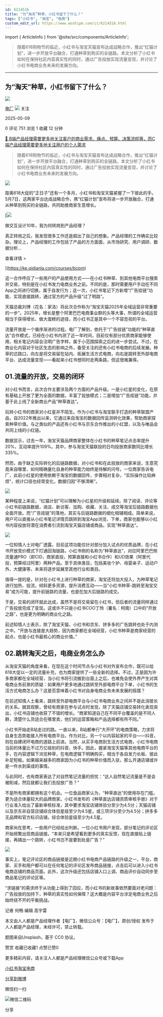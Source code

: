 ```yaml
---
id: 6214516
title: "为“淘天”种草，小红书留下了什么？"
tags: ["小红书", "淘宝", "电商"]
custom_edit_url: https://www.woshipm.com/it/6214516.html
---
```

import { ArticleInfo } from '@site/src/components/ArticleInfo';

<ArticleInfo
    author="电厂"
    authorLink="https://www.woshipm.com/u/1427423"
    published="2025-05-09"
    views={751}
    comments={0}
    collects={1}
/>

> 随着618购物节的临近，小红书与淘宝天猫宣布达成战略合作，推出“红猫计划”，进一步开放平台融合，打通种草到购买的全链路。本文分析了小红书如何在保持社区内容真实性的同时，通过广告投放实现流量变现，并讨论了小红书电商业务未来的发展方向。

---

## 为“淘天”种草，小红书留下了什么？

[![](https://image.woshipm.com/wp-files/2022/05/l62B19avKI80EEgSNegM.jpeg!/both/72x72)](https://www.woshipm.com/u/1427423)

[电厂](https://www.woshipm.com/u/1427423) ![](https://static.woshipm.com/tag/1122_1@2x.png) 关注

2025-05-09

0 评论 751 浏览 1 收藏 12 分钟

[🔗 B端产品经理需要更多地关注客户的商业需求、痛点、预算、决策流程等，而C端产品经理需要更多地关注用户的个人需求](https://ke.qidianla.com/courses/bcpm)

> 随着618购物节的临近，小红书与淘宝天猫宣布达成战略合作，推出“红猫计划”，进一步开放平台融合，打通种草到购买的全链路。本文分析了小红书如何在保持社区内容真实性的同时，通过广告投放实现流量变现，并讨论了小红书电商业务未来的发展方向。

![](https://image.woshipm.com/2024/12/05/b945feb0-b2cb-11ef-9bee-00163e1bca14.png)

距离618大促的“正日子”还有一个多月，小红书和淘宝天猫紧握了一下彼此的手。5月7日，这两家平台达成战略合作，携“红猫计划”宣布将进一步开放融合，打通从种草到购买的全链路，共同助推商家生意增长。

[![](https://image.woshipm.com/2023/08/02/769bf6f4-30e6-11ee-b3cb-00163e0b5ff3.png)

做交互设计10年，我为何转岗到产品经理？

真正转岗之后，我发现很多工作还是超出了自己的想象。产品经理的工作确实比较杂。理论上，产品经理的工作包括了产品的方方面面，从市场研究、用户调研、数据分析...

查看详情 >

](https://ke.qidianla.com/courses/bcpm)

这一合作呼应了一些用户的产品使用方式——在小红书种草、到其他电商平台搜索并交易，特别是在小红书发力电商业务之前。不同的是，那时需要用户手动在不同App之间进行切换，属于自发行为；这一次，小红书笔记下方新增“广告挂链”功能、实现直接跳转，通过官方的产品升级“过了明路”。

天猫总裁刘博（花名：家洛）将此次合作称为“淘宝天猫2025年全域运营非常重要的一步”。2025年，增长是整个阿里巴巴电商事业群的头等大事，所谓的全域运营相当于获得增长、做大蛋糕的途径，而小红书正是其中一个不容忽视的平台。

流量开放是一个循序渐进的过程。电厂了解到，依托于“广告挂链”功能的“种草直达”合作模式，已经在小红书内测了近一年时间，目前仅有部分优质商家能够使用，相关笔记内容会注明广告字样，属于小范围探索之后的进一步尝试。不过，在商业化内容对于社区生态的影响之外，备受关注的还有小红书电商的后续发展。种草的岔路口，向左是将交易留在站内、拓展生活方式电商，向右是跳转至外部电商平台、达成流量变现——看起来小红书想同时走两条路，但这很难兼得。

## 01.流量的开放，交易的闭环

对小红书而言，此次合作主要涉及两个方面的产品升级。一是小红星的变化，在原有基础上开放了更为全面的数据，丰富了投放模式；二是增加“广告挂链”功能，并基于此上线了全新商业产品“种草直达”。

玩转小红书的商家对小红星并不陌生。作为小红书与淘宝联手打造的种草联盟产品，自2022年推出以来，它通过来自淘宝的数据回传监测转化效果，帮助商家探索种草价值。与之类似的产品还有小红书与京东合作推出的小红盟，以及与唯品会共同上线的小红链。

数据显示，过去一年，淘宝天猫品牌商家整体在小红书的种草笔记点击率提升20%，互动率提升109%。其中，参与淘宝天猫联投的日均投放商家数同比增长335%。

然而，由于缺乏实际转化的后链路数据，对小红书和在此投放的商家来说，生意究竟来自哪里、如何精确量化自身的种草能力始终是待解的问号。一位商家告诉电厂，此前小红星的使用依赖于淘宝的数据回传，步骤相对复杂，“实际操作比较麻烦”，统计口径也经常变化，数据归因“不够清晰”。

![](https://image.woshipm.com/2025/05/08/5e0767da-2c0d-11f0-8a1c-00163e09d72f.jpg)

某种程度上来说，“红猫计划”可以理解为小红星的升级和延续。除了阅读、评论等小红书前链路数据，进店、新访客、加购、收藏、关注、成交等淘宝后链路数据也全面开放。而“广告挂链”的落地，其实与后链路数据的细化相辅相成。简单来说，用户可以直接从小红书笔记详情页跳转到淘宝App浏览、下单，商家也能够以小红书内容投放将潜在消费者引流到淘宝天猫店铺或商品，实现“种草直达”。

![](https://image.woshipm.com/2025/05/08/5eae53e2-2c0d-11f0-8a1c-00163e09d72f.jpg)

一位知情人士对电厂透露，目前这项功能仅针对部分加入试点的优质品牌，在小红书开放竞价模式下打通回淘链路，小红书侧的名称为“种草直达”，对应阿里巴巴侧流量通PRO（即CID，商家直投，预算直接和小红书合作）和UD效果（阿里代投，预算经过阿里）两种产品。至于具体类目，包括美妆个护、母婴亲子、运动户外、大健康等，未来将逐步延展至其他行业和类目。

值得一提的是，针对在小红书上进行种草的商家，淘宝还将加大投入，为种草笔记进行加热、投流，倾斜更多资源，提升消费互动——当“小红书种草-跳转至淘宝交易”成为可能，提升前链路的流量，也是在加大后链路的成交。

于是，交易的闭环就此达成，虽然不是将交易留在小红书，但后者的流量同样通过广告投放完成了变现。这或许不只是小红书COO丁玲（薯名：柯南）口中的“开放之路”，也是更为明确的商业化之路。

前述知情人士表示，除了淘宝天猫，小红书和京东、拼多多的广告跳转也处于内测之中。“开放与连接是大趋势，因为商家都在全域经营，小红书种草是商家经营的起点，也是小红书最核心的商业价值。”

## 02.跳转淘天之后，电商业务怎么办

从淘宝天猫的角度来看，在现在这个时间节点与小红书对外宣布合作，既可以给618大促以一定的流量补充，也为商家提供了一些全新的选择。不过，正是因为许多商家都在全域经营，当小红书将引流搬到台面上之后，也难免会使外界产生对其电商业务前景的质疑：如果用户更多地通过跳转至外部电商平台下单，小红书的生活方式电商怎么办？这是否意味着小红书对自身电商业务未来发展的摇摆？

在前述知情人士看来，跳转至外部电商平台与小红书电商业务之间并不是此消彼长的关系。据其观察，曾经有商家在参与试点时发现，除了天猫店铺交易转化表现突出，小红书店铺也收获了不错的增长。“商家知道自己在不同平台覆盖的是不同人群，清楚什么货适合在哪里卖，他们的运营策略和产品选择都有所不同。”

小红书开始走B站走过的路。一直以来，B站都奉行“大开环”的电商策略，力求将自身生态势能接入所有电商平台。作为对比，另一个以内容起家的平台——抖音，则在自建闭环电商的道路上前进。当然，从买手电商到生活方式电商，小红书电商当前的体量比不过万亿级别的抖音、快手。因此，握紧淘宝天猫等其他电商平台的手，在内容逻辑下浏览种草，在电商逻辑下明确购买，相当于各自发力长板、彼此补足短板。如果越来越多的商家因为小红书的种草价值而入驻，那么开通店铺或许是一件水到渠成的事情。

与此同时，也有商家表达了对自然笔记流量的担忧：“达人自然笔记流量是不是会被削减，然后就都让我们去投放广告？”

不是所有商家都拥有这个机会。一位食品商家认为，“种草直达”的使用存在门槛，更为适合体量较大的品牌商家。小红书发布的《种草直达店铺资质审核手册》对于行业准入给出了最新审核标准，其中要求淘宝店铺体验分至少为4.5分；天猫店铺以及京东非自营店铺综合体验星级至少为4.5星，或三项评分至少为4.5分；拼多多无品牌和官方标识店铺，综合体验星级至少为4.5星。

商家尚在思考，一些用户已经给出判断。一位小红书用户发现，部分笔记的评论区开始频繁出现商品链接。“本来只是希望看到更多的真实反馈，现在直接贴上链接，再搞出一个跳转，小红书岂不是要到处是广告？”

![](https://image.woshipm.com/2025/05/08/5f8caeda-2c0d-11f0-8a1c-00163e09d72f.jpg)

事实上，笔记评论区的商品链接是近期小红书电商产品链路的升级之一，平台，商家、买手和用户都可以在任何笔记的评论区发布商品链接，点击后可以进入小红书电商店铺的商品页面。此外，这次升级还包括店铺入口上调、商品评价自动同步至商品笔记的评论区等。

“求链接”的需求终于从功能上得到了回应，而小红书的新故事依然要面对老问题：广告投放的加持下，种草的真实性如何保障？这大概是内容平台涉足电商业务之后始终绕不开的平衡挑战。

记者 何畅 编辑 高宇雷

本文由人人都是产品经理作者【电厂】，微信公众号：【电厂】，原创/授权 发布于人人都是产品经理，未经许可，禁止转载。

题图来自Unsplash，基于 CC0 协议。

赞赏 收藏已收藏1 点赞已赞0

更多精彩内容，请关注人人都是产品经理微信公众号或下载App

[小红书](https://www.woshipm.com/tag/%e5%b0%8f%e7%ba%a2%e4%b9%a6)[淘宝](https://www.woshipm.com/tag/%e6%b7%98%e5%ae%9d)[电商](https://www.woshipm.com/tag/%e7%94%b5%e5%95%86)

[分享到微博](https://service.weibo.com/share/share.php?appkey=2775287854&title=为“淘天”种草，小红书留下了什么？&url=https://www.woshipm.com/it/6214516.html&pic=https://image.woshipm.com/2024/12/05/b945feb0-b2cb-11ef-9bee-00163e1bca14.png)

微信扫一扫

![微信二维码](https://api.pwmqr.com/qrcode/create/?url=https://www.woshipm.com/it/6214516.html)

分享